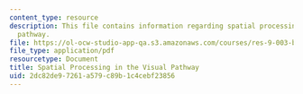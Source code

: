 ```yaml
---
content_type: resource
description: This file contains information regarding spatial processing in the visual
  pathway.
file: https://ol-ocw-studio-app-qa.s3.amazonaws.com/courses/res-9-003-brains-minds-and-machines-summer-course-summer-2015/2dc82de97261a579c89b1c4cebf23856_MITRES_9_003SUM15_imageproc.pdf
file_type: application/pdf
resourcetype: Document
title: Spatial Processing in the Visual Pathway
uid: 2dc82de9-7261-a579-c89b-1c4cebf23856
---
```

